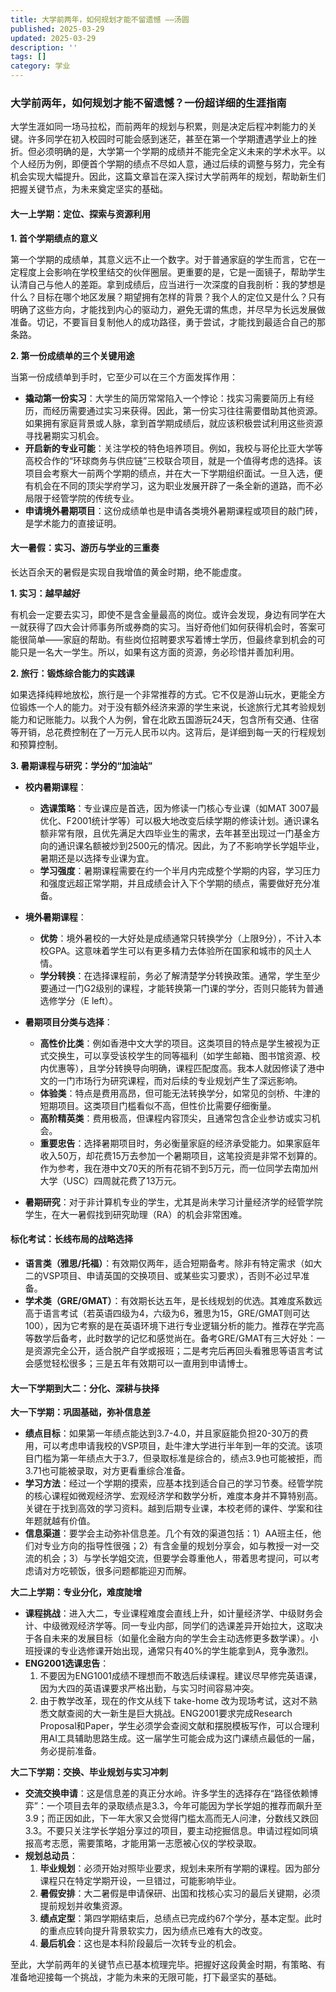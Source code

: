 ```yaml
---
title: 大学前两年，如何规划才能不留遗憾 ——汤圆
published: 2025-03-29
updated: 2025-03-29
description: ''
tags: []
category: 学业
---
```



### **大学前两年，如何规划才能不留遗憾？一份超详细的生涯指南**

大学生涯如同一场马拉松，而前两年的规划与积累，则是决定后程冲刺能力的关键。许多同学在初入校园时可能会感到迷茫，甚至在第一个学期遭遇学业上的挫折。但必须明确的是，大学第一个学期的成绩并不能完全定义未来的学术水平。以个人经历为例，即便首个学期的绩点不尽如人意，通过后续的调整与努力，完全有机会实现大幅提升。因此，这篇文章旨在深入探讨大学前两年的规划，帮助新生们把握关键节点，为未来奠定坚实的基础。

#### **大一上学期：定位、探索与资源利用**

**1. 首个学期绩点的意义**

第一个学期的成绩单，其意义远不止一个数字。对于普通家庭的学生而言，它在一定程度上会影响在学校里结交的伙伴圈层。更重要的是，它是一面镜子，帮助学生认清自己与他人的差距。拿到成绩后，应当进行一次深度的自我剖析：我的梦想是什么？目标在哪个地区发展？期望拥有怎样的背景？我个人的定位又是什么？只有明确了这些方向，才能找到内心的驱动力，避免无谓的焦虑，并尽早为长远发展做准备。切记，不要盲目复制他人的成功路径，勇于尝试，才能找到最适合自己的那条路。

**2. 第一份成绩单的三个关键用途**

当第一份成绩单到手时，它至少可以在三个方面发挥作用：

*   **撬动第一份实习**：大学生的简历常常陷入一个悖论：找实习需要简历上有经历，而经历需要通过实习来获得。因此，第一份实习往往需要借助其他资源。如果拥有家庭背景或人脉，拿到首学期成绩后，就应该积极尝试利用这些资源寻找暑期实习机会。
*   **开启新的专业可能**：关注学校的特色培养项目。例如，我校与哥伦比亚大学等高校合作的“环球商务与供应链”三校联合项目，就是一个值得考虑的选择。该项目会考察大一前两个学期的绩点，并在大一下学期组织面试。一旦入选，便有机会在不同的顶尖学府学习，这为职业发展开辟了一条全新的道路，而不必局限于经管学院的传统专业。
*   **申请境外暑期项目**：这份成绩单也是申请各类境外暑期课程或项目的敲门砖，是学术能力的直接证明。

#### **大一暑假：实习、游历与学业的三重奏**

长达百余天的暑假是实现自我增值的黄金时期，绝不能虚度。

**1. 实习：越早越好**

有机会一定要去实习，即使不是含金量最高的岗位。或许会发现，身边有同学在大一就获得了四大会计师事务所或券商的实习。当好奇他们如何获得机会时，答案可能很简单——家庭的帮助。有些岗位招聘要求写着博士学历，但最终拿到机会的可能只是一名大一学生。所以，如果有这方面的资源，务必珍惜并善加利用。

**2. 旅行：锻炼综合能力的实践课**

如果选择纯粹地放松，旅行是一个非常推荐的方式。它不仅是游山玩水，更能全方位锻炼一个人的能力。对于没有额外经济来源的学生来说，长途旅行尤其考验规划能力和记账能力。以我个人为例，曾在北欧五国游玩24天，包含所有交通、住宿等开销，总花费控制在了一万元人民币以内。这背后，是详细到每一天的行程规划和预算控制。

**3. 暑期课程与研究：学分的“加油站”**

*   **校内暑期课程**：
    *   **选课策略**：专业课应是首选，因为修读一门核心专业课（如MAT 3007最优化、F2001统计学等）可以极大地改变后续学期的修读计划。通识课名额非常有限，且优先满足大四毕业生的需求，去年甚至出现过一门基金方向的通识课名额被炒到2500元的情况。因此，为了不影响学长学姐毕业，暑期还是以选择专业课为宜。
    *   **学习强度**：暑期课程需要在约一个半月内完成整个学期的内容，学习压力和强度远超正常学期，并且成绩会计入下个学期的绩点，需要做好充分准备。

*   **境外暑期课程**：
    *   **优势**：境外暑校的一大好处是成绩通常只转换学分（上限9分），不计入本校GPA。这意味着学生可以有更多精力去体验所在国家和城市的风土人情。
    *   **学分转换**：在选择课程前，务必了解清楚学分转换政策。通常，学生至少要通过一门G2级别的课程，才能转换第一门课的学分，否则只能转为普通选修学分（E left）。

*   **暑期项目分类与选择**：
    *   **高性价比类**：例如香港中文大学的项目。这类项目的特点是学生被视为正式交换生，可以享受该校学生的同等福利（如学生邮箱、图书馆资源、校内优惠等），且学分转换导向明确，课程匹配度高。我本人就因修读了港中文的一门市场行为研究课程，而对后续的专业规划产生了深远影响。
    *   **体验类**：特点是费用高昂，但可能无法转换学分，如常见的剑桥、牛津的短期项目。这类项目门槛看似不高，但性价比需要仔细衡量。
    *   **高阶精英类**：费用极高，但课程内容顶尖，且通常包含企业参访或实习机会。
    *   **重要忠告**：选择暑期项目时，务必衡量家庭的经济承受能力。如果家庭年收入50万，却花费15万去参加一个暑期项目，这笔投资是非常不划算的。作为参考，我在港中文70天的所有花销不到5万元，而一位同学去南加州大学（USC）四周就花费了13万元。

*   **暑期研究**：对于非计算机专业的学生，尤其是尚未学习计量经济学的经管学院学生，在大一暑假找到研究助理（RA）的机会非常困难。

#### **标化考试：长线布局的战略选择**

*   **语言类（雅思/托福）**：有效期仅两年，适合短期备考。除非有特定需求（如大二的VSP项目、申请英国的交换项目、或某些实习要求），否则不必过早准备。
*   **学术类（GRE/GMAT）**：有效期长达五年，是长线规划的优选。其难度系数远高于语言考试（若英语四级为4，六级为6，雅思为15，GRE/GMAT则可达100），因为它考察的是在英语环境下进行专业逻辑分析的能力。推荐在学完高等数学后备考，此时数学的记忆和感觉尚在。备考GRE/GMAT有三大好处：一是资源完全公开，适合脱产自学或报班；二是考完后再回头看雅思等语言考试会感觉轻松很多；三是五年有效期可以一直用到申请博士。

#### **大一下学期到大二：分化、深耕与抉择**

**大一下学期：巩固基础，弥补信息差**

*   **绩点目标**：如果第一年绩点能达到3.7-4.0，并且家庭能负担20-30万的费用，可以考虑申请我校的VSP项目，赴牛津大学进行半年到一年的交流。该项目门槛为第一年绩点大于3.7，但录取标准是综合的，绩点3.9也可能被拒，而3.71也可能被录取，对方更看重综合准备。
*   **学习方法**：经过一个学期的摸索，应基本找到适合自己的学习节奏。经管学院的核心课程如微观经济学、宏观经济学和数学分析，难度本身并不算特别高。关键在于找到高效的学习资料。越到后期专业课，本校老师的课件、学案和往年题就越有价值。
*   **信息渠道**：要学会主动弥补信息差。几个有效的渠道包括：1）AA班主任，他们对专业方向的指导性很强；2）有含金量的规划分享会，如与教授一对一交流的机会；3）与学长学姐交流，但要学会尊重他人，带着思考提问，可以考虑请对方吃顿饭，很多问题都能迎刃而解。

**大二上学期：专业分化，难度陡增**

*   **课程挑战**：进入大二，专业课程难度会直线上升，如计量经济学、中级财务会计、中级微观经济学等。同一专业内部，同学们的选课差异开始拉大，这取决于各自未来的发展目标（如量化金融方向的学生会主动选修更多数学课）。小班授课的专业选修课开始出现，通常只有40%的学生能拿到A，竞争激烈。
*   **ENG2001选课忠告**：
    1.  不要因为ENG1001成绩不理想而不敢选后续课程。建议尽早修完英语课，因为大四的英语课要求严格出勤，与实习时间容易冲突。
    2.  由于教学改革，现在的作文从线下 take-home 改为现场考试，这对不熟悉文献查阅的大一新生是巨大挑战。ENG2001要求完成Research Proposal和Paper，学生必须学会查阅文献和摆脱模板写作，可以合理利用AI工具辅助思路生成。这一届学生可能会成为这门课绩点最低的一届，务必提前准备。

**大二下学期：交换、毕业规划与实习冲刺**

*   **交流交换申请**：这是信息差的真正分水岭。许多学生的选择存在“路径依赖博弈”：一个项目去年的录取绩点是3.3，今年可能因为学长学姐的推荐而飙升至3.9；而正因如此，下一年大家又会觉得门槛太高而无人问津，分数线又跌回3.3。不要只关注学长学姐分享过的项目，要主动挖掘信息。申请过程如同填报高考志愿，需要策略，才能用第一志愿被心仪的学校录取。
*   **规划总动员**：
    1.  **毕业规划**：必须开始对照毕业要求，规划未来所有学期的课程。因为部分课程只在特定学期开设，一旦错过，可能影响毕业。
    2.  **暑假安排**：大二暑假是申请保研、出国和找核心实习的最后关键期，必须提前规划并收集资源。
    3.  **绩点定型**：第四学期结束后，总绩点已完成约67个学分，基本定型。此时的重点应转向提升背景软实力，因为绩点已难有大的改变。
    4.  **最后机会**：这也是本科阶段最后一次转专业的机会。

至此，大学前两年的关键节点已基本梳理完毕。把握好这段黄金时期，有策略、有准备地迎接每一个挑战，才能为未来的无限可能，打下最坚实的基础。